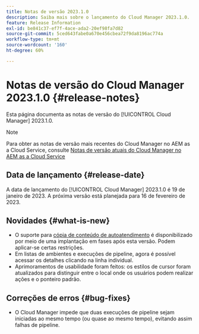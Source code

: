 ```yaml
---
title: Notas de versão 2023.1.0
description: Saiba mais sobre o lançamento do Cloud Manager 2023.1.0.
feature: Release Information
exl-id: be841c37-ef7f-4ace-ada2-20ef98fa7d82
source-git-commit: 5ced643fabe0a670e456cbea72f9da8196ac774a
workflow-type: tm+mt
source-wordcount: '160'
ht-degree: 60%

---
```


# Notas de versão do Cloud Manager 2023.1.0 {#release-notes}

Esta página documenta as notas de versão do [!UICONTROL Cloud Manager] 2023.1.0.

>[!NOTE]
>
>Para obter as notas de versão mais recentes do Cloud Manager no AEM as a Cloud Service, consulte [Notas de versão atuais do Cloud Manager no AEM as a Cloud Service](https://experienceleague.adobe.com/pt-br/docs/experience-manager-cloud-service/content/release-notes/cloud-manager/current)

## Data de lançamento {#release-date}

A data de lançamento do [!UICONTROL Cloud Manager] 2023.1.0 é 19 de janeiro de 2023. A próxima versão está planejada para 16 de fevereiro de 2023.

## Novidades {#what-is-new}

* O suporte para [cópia de conteúdo de autoatendimento](/help/using/content-copy.md) é disponibilizado por meio de uma implantação em fases após esta versão. Podem aplicar-se certas restrições.
* Em listas de ambientes e execuções de pipeline, agora é possível acessar os detalhes clicando na linha individual.
* Aprimoramentos de usabilidade foram feitos: os estilos de cursor foram atualizados para distinguir entre o local onde os usuários podem realizar ações e o ponteiro padrão.

## Correções de erros {#bug-fixes}

* O Cloud Manager impede que duas execuções de pipeline sejam iniciadas ao mesmo tempo (ou quase ao mesmo tempo), evitando assim falhas de pipeline.
